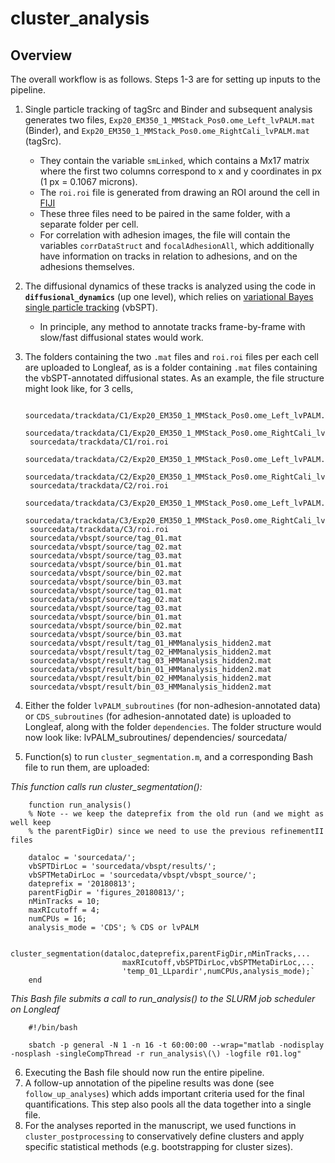 # cluster_analysis

## Overview
The overall workflow is as follows. Steps 1-3 are for setting up inputs to the pipeline.
1. Single particle tracking of tagSrc and Binder and subsequent analysis generates two files, `Exp20_EM350_1_MMStack_Pos0.ome_Left_lvPALM.mat` (Binder), and `Exp20_EM350_1_MMStack_Pos0.ome_RightCali_lvPALM.mat` (tagSrc).
    - They contain the variable `smLinked`, which contains a Mx17 matrix where the first two columns correspond to x and y coordinates in px (1 px = 0.1067 microns).
    - The `roi.roi` file is generated from drawing an ROI around the cell in [FIJI](https://fiji.sc)
    - These three files need to be paired in the same folder, with a separate folder per cell.
    - For correlation with adhesion images, the file will contain the variables `corrDataStruct` and `focalAdhesionAll`, which additionally have information on tracks in relation to adhesions, and on the adhesions themselves.

2. The diffusional dynamics of these tracks is analyzed using the code in __`diffusional_dynamics`__ (up one level), which relies on [variational Bayes single particle tracking](http://vbspt.sourceforge.net) (vbSPT).
    - In principle, any method to annotate tracks frame-by-frame with slow/fast diffusional states would work.

3. The folders containing the two `.mat` files and `roi.roi` files per each cell are uploaded to Longleaf, as is a folder containing `.mat` files containing the vbSPT-annotated diffusional states. As an example, the file structure might look like, for 3 cells,

        sourcedata/trackdata/C1/Exp20_EM350_1_MMStack_Pos0.ome_Left_lvPALM.mat
        sourcedata/trackdata/C1/Exp20_EM350_1_MMStack_Pos0.ome_RightCali_lvPALM.mat
        sourcedata/trackdata/C1/roi.roi
        sourcedata/trackdata/C2/Exp20_EM350_1_MMStack_Pos0.ome_Left_lvPALM.mat
        sourcedata/trackdata/C2/Exp20_EM350_1_MMStack_Pos0.ome_RightCali_lvPALM.mat
        sourcedata/trackdata/C2/roi.roi
        sourcedata/trackdata/C3/Exp20_EM350_1_MMStack_Pos0.ome_Left_lvPALM.mat
        sourcedata/trackdata/C3/Exp20_EM350_1_MMStack_Pos0.ome_RightCali_lvPALM.mat
        sourcedata/trackdata/C3/roi.roi
        sourcedata/vbspt/source/tag_01.mat
        sourcedata/vbspt/source/tag_02.mat
        sourcedata/vbspt/source/tag_03.mat
        sourcedata/vbspt/source/bin_01.mat
        sourcedata/vbspt/source/bin_02.mat
        sourcedata/vbspt/source/bin_03.mat
        sourcedata/vbspt/source/tag_01.mat
        sourcedata/vbspt/source/tag_02.mat
        sourcedata/vbspt/source/tag_03.mat
        sourcedata/vbspt/source/bin_01.mat
        sourcedata/vbspt/source/bin_02.mat
        sourcedata/vbspt/source/bin_03.mat
        sourcedata/vbspt/result/tag_01_HMManalysis_hidden2.mat
        sourcedata/vbspt/result/tag_02_HMManalysis_hidden2.mat
        sourcedata/vbspt/result/tag_03_HMManalysis_hidden2.mat
        sourcedata/vbspt/result/bin_01_HMManalysis_hidden2.mat
        sourcedata/vbspt/result/bin_02_HMManalysis_hidden2.mat
        sourcedata/vbspt/result/bin_03_HMManalysis_hidden2.mat

4. Either the folder `lvPALM_subroutines` (for non-adhesion-annotated data) or `CDS_subroutines` (for adhesion-annotated date) is uploaded to Longleaf, along with the folder `dependencies`. The folder structure would now look like:
        lvPALM_subroutines/
        dependencies/
        sourcedata/

5. Function(s) to run `cluster_segmentation.m`, and a corresponding Bash file to run them, are uploaded:

*This function calls run cluster_segmentation():*

        function run_analysis()
        % Note -- we keep the dateprefix from the old run (and we might as well keep
        % the parentFigDir) since we need to use the previous refinementII files

        dataloc = 'sourcedata/';
        vbSPTDirLoc = 'sourcedata/vbspt/results/';
        vbSPTMetaDirLoc = 'sourcedata/vbspt/vbspt_source/';
        dateprefix = '20180813';
        parentFigDir = 'figures_20180813/';
        nMinTracks = 10;
        maxRIcutoff = 4;
        numCPUs = 16;
        analysis_mode = 'CDS'; % CDS or lvPALM

        cluster_segmentation(dataloc,dateprefix,parentFigDir,nMinTracks,...
                             maxRIcutoff,vbSPTDirLoc,vbSPTMetaDirLoc,...
                             'temp_01_LLpardir',numCPUs,analysis_mode);`
        end

*This Bash file submits a call to run_analysis() to the SLURM job scheduler on Longleaf*

        #!/bin/bash

        sbatch -p general -N 1 -n 16 -t 60:00:00 --wrap="matlab -nodisplay -nosplash -singleCompThread -r run_analysis\(\) -logfile r01.log"

6. Executing the Bash file should now run the entire pipeline.
7. A follow-up annotation of the pipeline results was done (see `follow_up_analyses`) which adds important criteria used for the final quantifications. This step also pools all the data together into a single file.
8. For the analyses reported in the manuscript, we used functions in `cluster_postprocessing` to conservatively define clusters and apply specific statistical methods (e.g. bootstrapping for cluster sizes).

